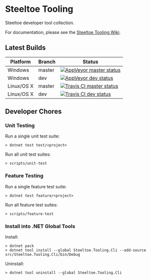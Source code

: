 # Steeltoe Tooling

Steeltoe developer tool collection.

For documentation, please see the [Steeltoe Tooling Wiki](https://github.com/SteeltoeOSS/Tooling/wiki).

## Latest Builds

Platform | Branch | Status
-------- | ------ | ------
Windows  | master | [![AppVeyor master status](https://ci.appveyor.com/api/projects/status/bpwhsnue8j7iiwpp/branch/master?svg=true)](https://ci.appveyor.com/project/steeltoe/tooling/branch/master)
Windows  | dev | [![AppVeyor dev status](https://ci.appveyor.com/api/projects/status/bpwhsnue8j7iiwpp/branch/dev?svg=true)](https://ci.appveyor.com/project/steeltoe/tooling/branch/dev)
Linux/OS X  | master | [![Travis CI master status](https://travis-ci.org/SteeltoeOSS/Tooling.svg?branch=master)](https://travis-ci.org/SteeltoeOSS/Tooling)
Linux/OS X  | dev | [![Travis CI dev status](https://travis-ci.org/SteeltoeOSS/Tooling.svg?branch=dev)](https://travis-ci.org/SteeltoeOSS/Tooling)

## Developer Chores

### Unit Testing

Run a single unit test suite:
```
> dotnet test test/<project>
```

Run all unit test suites:
```
> scripts/unit-test
```

### Feature Testing

Run a single feature test suite:
```
> dotnet test feature/<project>
```

Run all feature test suites:
```
> scripts/feature-test
```

### Install into .NET Global Tools

Install:
```
> dotnet pack
> dotnet tool install --global Steeltoe.Tooling.Cli --add-source src/Steeltoe.Tooling.Cli/bin/Debug 
```

Uninstall:
```
> dotnet tool uninstall --global Steeltoe.Tooling.Cli
```


